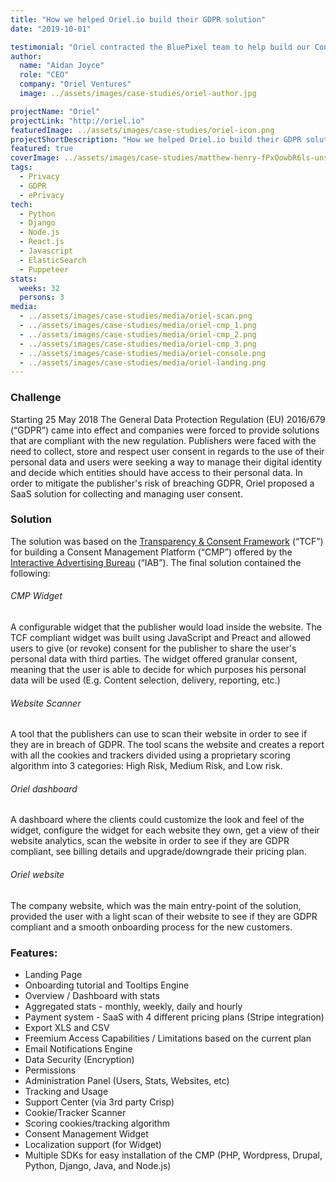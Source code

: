 ```yaml
---
title: "How we helped Oriel.io build their GDPR solution"
date: "2019-10-01"

testimonial: "Oriel contracted the BluePixel team to help build our Consent Management Solution. Without their help and development skills, we simply could not have delivered this project to plan. They delivered on time, to spec and in the budget, so I have no hesitation in recommending their company and will definitely use them again."
author:
  name: "Aidan Joyce"
  role: "CEO"
  company: "Oriel Ventures"
  image: ../assets/images/case-studies/oriel-author.jpg

projectName: "Oriel"
projectLink: "http://oriel.io"
featuredImage: ../assets/images/case-studies/oriel-icon.png
projectShortDescription: "How we helped Oriel.io build their GDPR solution."
featured: true
coverImage: ../assets/images/case-studies/matthew-henry-fPxOowbR6ls-unsplash.png
tags:
  - Privacy
  - GDPR
  - ePrivacy
tech:
  - Python
  - Django
  - Node.js
  - React.js
  - Javascript
  - ElasticSearch
  - Puppeteer
stats:
  weeks: 32
  persons: 3
media:
  - ../assets/images/case-studies/media/oriel-scan.png
  - ../assets/images/case-studies/media/oriel-cmp_1.png
  - ../assets/images/case-studies/media/oriel-cmp_2.png
  - ../assets/images/case-studies/media/oriel-cmp_3.png
  - ../assets/images/case-studies/media/oriel-console.png
  - ../assets/images/case-studies/media/oriel-landing.png
---
```


### Challenge
Starting 25 May 2018 The General Data Protection Regulation (EU) 2016/679 (“GDPR”) came into effect and companies were forced
to provide solutions that are compliant with the new regulation. Publishers were faced with the need to collect, store and respect
user consent in regards to the use of their personal data and users were seeking a way to manage their digital identity and decide
which entities should have access to their personal data. In order to mitigate the publisher's risk of breaching GDPR, Oriel proposed
a SaaS solution for collecting and managing user consent.


### Solution
The solution was based on the [Transparency & Consent Framework](https://iabeurope.eu/tcf-for-cmps/) (“TCF”)
for building a Consent Management Platform (“CMP”) offered by the [Interactive Advertising Bureau](https://www.iab.com/) (“IAB”).
The final solution contained the following:

###### CMP Widget
A configurable widget that the publisher would load inside the website. The TCF compliant widget was built using JavaScript and Preact
and allowed users to give (or revoke) consent for the publisher to share the user's personal data with third parties. The widget offered
granular consent, meaning that the user is able to decide for which purposes his personal data will be used (E.g. Content selection, delivery, reporting, etc.)

###### Website Scanner
A tool that the publishers can use to scan their website in order to see if they are in breach of GDPR. The tool scans
the website and creates a report with all the cookies and trackers divided using a proprietary scoring algorithm into
3 categories: High Risk, Medium Risk, and Low risk.

###### Oriel dashboard
A dashboard where the clients could customize the look and feel of the widget, configure the widget for each website they own,
get a view of their website analytics, scan the website in order to see if they are GDPR compliant,
see billing details and upgrade/downgrade their pricing plan.

###### Oriel website
The company website, which was the main entry-point of the solution, provided the user with a light scan of their
website to see if they are GDPR compliant and a smooth onboarding process for the new customers.

### Features:
- Landing Page
- Onboarding tutorial and Tooltips Engine
- Overview / Dashboard with stats
- Aggregated stats - monthly, weekly, daily and hourly
- Payment system - SaaS with 4 different pricing plans (Stripe integration)
- Export XLS and CSV
- Freemium Access Capabilities / Limitations based on the current plan
- Email Notifications Engine
- Data Security (Encryption)
- Permissions
- Administration Panel (Users, Stats, Websites, etc)
- Tracking and Usage
- Support Center (via 3rd party Crisp)
- Cookie/Tracker Scanner
- Scoring cookies/tracking algorithm
- Consent Management Widget
- Localization support (for Widget)
- Multiple SDKs for easy installation of the CMP (PHP, Wordpress, Drupal, Python, Django, Java, and Node.js)
